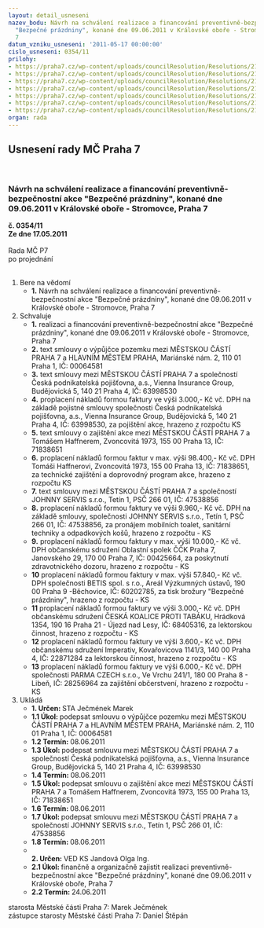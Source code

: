 ```yaml
---
layout: detail_usneseni
nazev_bodu: Návrh na schválení realizace a financování preventivně-bezpečnostní akce
  "Bezpečné prázdniny", konané dne 09.06.2011 v Královské oboře - Stromovce, Praha
  7
datum_vzniku_usneseni: '2011-05-17 00:00:00'
cislo_usneseni: 0354/11
prilohy:
- https://praha7.cz/wp-content/uploads/councilResolution/Resolutions/21671/25-11-vyp_19_m%c4%8d_p_7_bezp_pr%c3%a1zdniny.rtf
- https://praha7.cz/wp-content/uploads/councilResolution/Resolutions/21671/25-11-pojistn%c3%a1_smlouva_-_bezpe%c4%8dn%c3%a9_pr%c3%a1zdniny_09.06.doc
- https://praha7.cz/wp-content/uploads/councilResolution/Resolutions/21671/25-11-haffner_-_bezp._pr%c3%a1zdniny.doc
- https://praha7.cz/wp-content/uploads/councilResolution/Resolutions/21671/25-11-johnny_servis_-_kalkulace.pdf
- https://praha7.cz/wp-content/uploads/councilResolution/Resolutions/21671/25-11-usnesn%c3%ad_-_pod%c3%a1n%c3%ad_%c5%be%c3%a1dosti.doc
- https://praha7.cz/wp-content/uploads/councilResolution/Resolutions/21671/25-11-bezpe%c4%8dn%c3%a9_pr%c3%a1zdniny_-_popis_akce_2011.doc
- https://praha7.cz/wp-content/uploads/councilResolution/Resolutions/21671/25-11-z%c3%a1pis_z_1._jedn%c3%a1n%c3%ad_kk_ze_dne_27.04.2011.doc
organ: rada
---
```

<div id="ucUsn_pList" class="usn">
	<span><h2>Usnesení rady MČ Praha 7 </h2>
<br></span><div class="standBody">
<span><h3>Návrh na schválení realizace a financování preventivně-bezpečnostní akce "Bezpečné prázdniny", konané dne 09.06.2011 v Královské oboře - Stromovce, Praha 7</h3></span><div class="center">
		<strong>č. 0354/11</strong><br>
	</div>
<div class="center">
		<strong>Ze dne 17.05.2011</strong><br><br>
	</div>Rada MČ P7<br> po projednání<br><br><ol>
<li>Bere na vědomí<ul><li>
<strong>1.</strong> Návrh na schválení realizace a financování preventivně-bezpečnostní akce "Bezpečné prázdniny", konané dne 09.06.2011 v Královské oboře - Stromovce, Praha 7   </li></ul>
</li>
<li>Schvaluje<ul>
<li>
<strong>1.</strong> realizaci a financování preventivně-bezpečnostní akce "Bezpečné prázdniny", konané dne 09.06.2011 v Královské oboře - Stromovce, Praha 7</li>
<li>
<strong>2.</strong> text smlouvy o výpůjčce pozemku mezi MĚSTSKOU ČÁSTÍ PRAHA 7 a HLAVNÍM MĚSTEM PRAHA, Mariánské nám. 2, 110 01 Praha 1, IČ: 00064581</li>
<li>
<strong>3.</strong> text smlouvy mezi MĚSTSKOU ČÁSTÍ PRAHA 7 a společností Česká podnikatelská pojišťovna, a.s., Vienna Insurance Group, Budějovická 5, 140 21 Praha 4, IČ: 63998530</li>
<li>
<strong>4.</strong> proplacení nákladů formou faktury ve výši 3.000,- Kč vč. DPH na základě pojistné smlouvy společnosti Česká podnikatelská pojišťovna, a.s., Vienna Insurance Group, Budějovická 5, 140 21 Praha 4, IČ: 63998530, za pojištění akce, hrazeno z rozpočtu KS</li>
<li>
<strong>5.</strong> text smlouvy o zajištění akce mezi MĚSTSKOU ČÁSTÍ PRAHA 7 a Tomášem Haffnerem, Zvoncovitá 1973, 155 00 Praha 13, IČ: 71838651</li>
<li>
<strong>6.</strong> proplacení nákladů formou faktur v max. výši 98.400,- Kč vč. DPH Tomáši Haffnerovi, Zvoncovitá 1973, 155 00 Praha 13, IČ: 71838651, za technické zajištění a doprovodný program akce, hrazeno z rozpočtu KS</li>
<li>
<strong>7.</strong> text smlouvy mezi MĚSTSKOU ČÁSTÍ PRAHA 7 a společností JOHNNY SERVIS s.r.o., Tetín 1, PSČ 266 01, IČ: 47538856</li>
<li>
<strong>8.</strong> proplacení nákladů formou faktury ve výši 9.960,- Kč vč. DPH na základě smlouvy, společnosti JOHNNY SERVIS s.r.o., Tetín 1, PSČ 266 01, IČ: 47538856, za  pronájem mobilních toalet, sanitární techniky a odpadkových košů, hrazeno z rozpočtu - KS</li>
<li>
<strong>9.</strong> proplacení nákladů formou faktury v max. výši 10.000,- Kč vč. DPH občanskému sdružení Oblastní spolek ČČK Praha 7, Janovského 29, 170 00 Praha 7, IČ: 00425664, za poskytnutí zdravotnického dozoru, hrazeno z rozpočtu - KS</li>
<li>
<strong>10</strong> proplacení nákladů formou faktury v max. výši 57.840,- Kč vč. DPH společnosti BETIS spol. s r.o., Areál Výzkumných ústavů, 190 00 Praha 9 -Běchovice, IČ: 60202785, za tisk brožury "Bezpečné prázdniny", hrazeno z rozpočtu - KS</li>
<li>
<strong>11</strong> proplacení nákladů formou faktury ve výši 3.000,- Kč vč. DPH občanskému sdružení ČESKÁ KOALICE PROTI TABÁKU, Hrádková 1354, 190 16 Praha 21 - Újezd nad Lesy, IČ: 68405316, za lektorskou činnost, hrazeno z rozpočtu - KS</li>
<li>
<strong>12</strong> proplacení nákladů formou faktury ve výši 3.600,- Kč vč. DPH občanskému sdružení Imperativ, Kovařovicova 1141/3, 140 00 Praha 4, IČ: 22871284 za lektorskou činnost, hrazeno z rozpočtu - KS</li>
<li>
<strong>13</strong> proplacení nákladů formou faktury ve výši 6.000,- Kč vč. DPH společnosti PARMA CZECH s.r.o., Ve Vrchu 241/1, 180 00 Praha 8 - Libeň, IČ: 28256964 za zajištění občerstvení, hrazeno z rozpočtu - KS     </li>
</ul>
</li>
<li>Ukládá<ul>
<li>
<strong>1. Určen: </strong>STA Ječmének Marek</li>
<li>
<strong>1.1 Úkol: </strong>podepsat smlouvu o výpůjčce pozemku mezi MĚSTSKOU ČÁSTÍ PRAHA 7 a HLAVNÍM MĚSTEM PRAHA, Mariánské nám. 2, 110 01 Praha 1, IČ: 00064581</li>
<li>
<strong>1.2 Termín: </strong>08.06.2011</li>
<li>
<strong>1.3 Úkol: </strong>podepsat smlouvu mezi MĚSTSKOU ČÁSTÍ PRAHA 7 a společností Česká podnikatelská pojišťovna, a.s., Vienna Insurance Group, Budějovická 5, 140 21 Praha 4, IČ: 63998530</li>
<li>
<strong>1.4 Termín: </strong>08.06.2011</li>
<li>
<strong>1.5 Úkol: </strong>podepsat smlouvu o zajištění akce mezi MĚSTSKOU ČÁSTÍ PRAHA 7 a Tomášem Haffnerem, Zvoncovitá 1973, 155 00 Praha 13, IČ: 71838651</li>
<li>
<strong>1.6 Termín: </strong>08.06.2011</li>
<li>
<strong>1.7 Úkol: </strong>podepsat smlouvu mezi MĚSTSKOU ČÁSTÍ PRAHA 7 a společností JOHNNY SERVIS s.r.o., Tetín 1, PSČ 266 01, IČ: 47538856</li>
<li>
<strong>1.8 Termín: </strong>08.06.2011</li>
<li>
<strong><br>2. Určen: </strong>VED KS Jandová Olga Ing.</li>
<li>
<strong>2.1 Úkol: </strong>finančně a organizačně zajistit realizaci preventivně-bezpečnostní akce "Bezpečné prázdniny", konané dne 09.06.2011 v Královské oboře, Praha 7</li>
<li>
<strong>2.2 Termín: </strong>24.06.2011</li>
</ul>
</li>
</ol>starosta Městské části Praha 7: Marek Ječmének<br>zástupce starosty Městské části Praha 7: Daniel Štěpán 
</div>
</div>